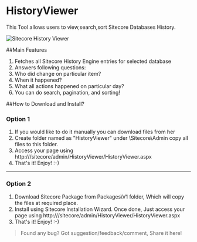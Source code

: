 HistoryViewer
=============

This Tool allows users to view,search,sort Sitecore Databases History.

![Sitecore History Viewer](https://sitecorebasics.files.wordpress.com/2014/09/history-viewer-first-cut.gif "Sitecore History Viewer")


##Main Features

1. Fetches all Sitecore History Engine entries for selected database
2. Answers following questions:
 1. Who did change on particular item?
 2. When it happened?
 3. What all actions happened on particular day?
3. You can do search, pagination, and sorting!

##How to Download and Install?

### Option 1
1. If you would like to do it manually you can download files from her
2. Create folder named as "HistoryViewer" under <WEBROOT>\Sitecore\Admin copy all files to this folder.
3. Access your page using  http://<YOURHOSTNAME>/sitecore/admin/HistoryViewer/HistoryViewer.aspx
4. That's it! Enjoy! :-)

***

### Option 2
1. Download Sitecore Package from Packages\V1 folder, Which will copy the files at required place.
2. Install using Sitecore Installation Wizard. Once done, Just access your page using  http://<YOURHOSTNAME>/sitecore/admin/HistoryViewer/HistoryViewer.aspx
3. That's it! Enjoy! :-)


>Found any bug? Got suggestion/feedback/comment, Share it here!
